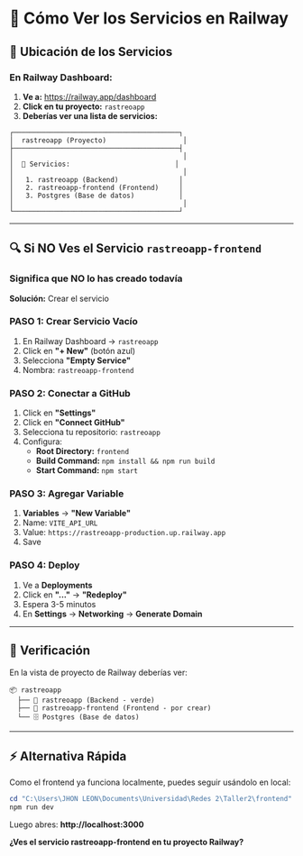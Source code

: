 # 📍 Cómo Ver los Servicios en Railway

## 🎯 Ubicación de los Servicios

### En Railway Dashboard:

1. **Ve a:** https://railway.app/dashboard
2. **Click en tu proyecto:** `rastreoapp`
3. **Deberías ver una lista de servicios:**

```
┌─────────────────────────────────────────┐
│  rastreoapp (Proyecto)                   │
├─────────────────────────────────────────┤
│                                          │
│  🚂 Servicios:                          │
│                                          │
│   1. rastreoapp (Backend)               │
│   2. rastreoapp-frontend (Frontend)     │
│   3. Postgres (Base de datos)           │
│                                          │
└─────────────────────────────────────────┘
```

---

## 🔍 Si NO Ves el Servicio `rastreoapp-frontend`

### Significa que NO lo has creado todavía

**Solución:** Crear el servicio

### PASO 1: Crear Servicio Vacío

1. En Railway Dashboard → `rastreoapp`
2. Click en **"+ New"** (botón azul)
3. Selecciona **"Empty Service"**
4. Nombra: `rastreoapp-frontend`

### PASO 2: Conectar a GitHub

1. Click en **"Settings"**
2. Click en **"Connect GitHub"**
3. Selecciona tu repositorio: `rastreoapp`
4. Configura:
   - **Root Directory:** `frontend`
   - **Build Command:** `npm install && npm run build`
   - **Start Command:** `npm start`

### PASO 3: Agregar Variable

1. **Variables** → **"New Variable"**
2. Name: `VITE_API_URL`
3. Value: `https://rastreoapp-production.up.railway.app`
4. Save

### PASO 4: Deploy

1. Ve a **Deployments**
2. Click en **"..."** → **"Redeploy"**
3. Espera 3-5 minutos
4. En **Settings** → **Networking** → **Generate Domain**

---

## 🎯 Verificación

En la vista de proyecto de Railway deberías ver:

```
📦 rastreoapp
  ├── 🚂 rastreoapp (Backend - verde)
  ├── 🚂 rastreoapp-frontend (Frontend - por crear)
  └── 🗄️ Postgres (Base de datos)
```

---

## ⚡ Alternativa Rápida

Como el frontend ya funciona localmente, puedes seguir usándolo en local:

```powershell
cd "C:\Users\JHON LEON\Documents\Universidad\Redes 2\Taller2\frontend"
npm run dev
```

Luego abres: **http://localhost:3000**

**¿Ves el servicio rastreoapp-frontend en tu proyecto Railway?**

